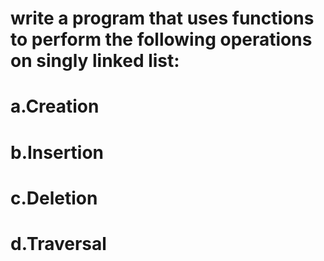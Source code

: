 
#  write a program that uses functions to perform the following operations on singly linked list:
# a.Creation 
# b.Insertion
# c.Deletion
# d.Traversal
